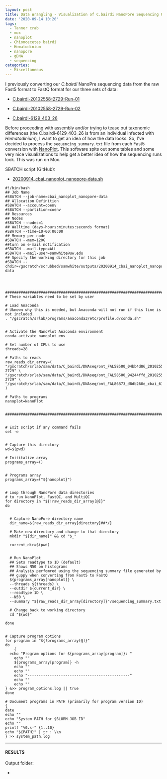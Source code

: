 ```yaml
---
layout: post
title: Data Wrangling - Visualization of C.bairdi NanoPore Sequencing Using NanoPlot on Mox
date: '2020-09-14 10:20'
tags:
  - Tanner crab
  - mox
  - nanoplot
  - Chionoecetes bairdi
  - Hematodinium
  - nanopore
  - gDNA
  - sequencing
categories:
  - Miscellaneous
---
```

I previously converting our _C.bairdi_ NanoPre sequencing data from the raw Fast5 format to FastQ format for our three sets of data:

- [C.bairdi-20102558-2729-Run-01](https://robertslab.github.io/sams-notebook/2020/09/04/Data-Wrangling-NanoPore-Fast5-Conversion-to-FastQ-of-C.bairdi-20102558-2729-Run-01-on-Mox-with-GPU-Node.html)

- [C.bairdi-20102558-2729-Run-02](https://robertslab.github.io/sams-notebook/2020/09/04/Data-Wrangling-NanoPore-Fast5-Conversion-to-FastQ-of-C.bairdi-20102558-2729-Run-02-on-Mox-with-GPU-Node.html)

- [C.bairdi-6129_403_26](https://robertslab.github.io/sams-notebook/2020/09/04/Data-Wrangling-NanoPore-Fast5-Conversion-to-FastQ-of-C.bairdi-6129_403_26-on-Mox-with-GPU-Node.html)

Before proceeding with assembly and/or trying to tease out taxonomic differences (the C.bairdi-6129_403_26 is from an individual infected with _Hematodinium_), I want to get an idea of how the data looks. So, I've decided to process the `sequencing_summary.txt` file from each Fast5 conversion with [NanoPlot](https://github.com/wdecoster/NanoPlot). This software spits out some tables and some very nice visualizations to help get a better idea of how the sequencing runs look. This was run on Mox.

SBATCH script (GitHub):

- [20200914_cbai_nanoplot_nanopore-data.sh](https://github.com/RobertsLab/sams-notebook/blob/master/sbatch_scripts/20200914_cbai_nanoplot_nanopore-data.sh)

```shell
#!/bin/bash
## Job Name
#SBATCH --job-name=cbai_nanoplot_nanopore-data
## Allocation Definition
#SBATCH --account=coenv
#SBATCH --partition=coenv
## Resources
## Nodes
#SBATCH --nodes=1
## Walltime (days-hours:minutes:seconds format)
#SBATCH --time=10-00:00:00
## Memory per node
#SBATCH --mem=120G
##turn on e-mail notification
#SBATCH --mail-type=ALL
#SBATCH --mail-user=samwhite@uw.edu
## Specify the working directory for this job
#SBATCH --chdir=/gscratch/scrubbed/samwhite/outputs/20200914_cbai_nanoplot_nanopore-data




###################################################################################
# These variables need to be set by user

# Load Anaconda
# Uknown why this is needed, but Anaconda will not run if this line is not included.
. "/gscratch/srlab/programs/anaconda3/etc/profile.d/conda.sh"


# Activate the NanoPlot Anaconda environment
conda activate nanoplot_env

# Set number of CPUs to use
threads=28

# Paths to reads
raw_reads_dir_array=(
"/gscratch/srlab/sam/data/C_bairdi/DNAseq/ont_FAL58500_04bb4d86_20102558-2729" \
"/gscratch/srlab/sam/data/C_bairdi/DNAseq/ont_FAL58500_94244ffd_20102558-2729" \
"/gscratch/srlab/sam/data/C_bairdi/DNAseq/ont_FAL86873_d8db260e_cbai_6129_403_26"
)

# Paths to programs
nanoplot=NanoPlot


###################################################################################


# Exit script if any command fails
set -e


# Capture this directory
wd=$(pwd)

# Inititalize array
programs_array=()


# Programs array
programs_array=("${nanoplot}")


# Loop through NanoPore data directories
# to run NanoPlot, FastQC, and MultiQC
for directory in "${!raw_reads_dir_array[@]}"
do


  # Capture NanoPore directory name
  dir_name=${raw_reads_dir_array[directory]##*/}

  # Make new directory and change to that directory
  mkdir "${dir_name}" && cd "$_"

  current_dir=$(pwd)


  # Run NanoPlot
  ## Sets readtype to 1D (default)
  ## Shows N50 on histograms
  ## Analysis perfomred using the sequencing summary file generated by
  ## guppy when converting from Fast5 to FastQ
  ${programs_array[nanoplot]} \
  --threads ${threads} \
  --outdir ${current_dir} \
  --readtype 1D \
  --N50 \
  --summary "${raw_reads_dir_array[directory]}"/sequencing_summary.txt

  # Change back to working directory
  cd "${wd}"

done


# Capture program options
for program in "${!programs_array[@]}"
do
	{
  echo "Program options for ${programs_array[program]}: "
	echo ""
	${programs_array[program]} -h
	echo ""
	echo ""
	echo "----------------------------------------------"
	echo ""
	echo ""
} &>> program_options.log || true
done

# Document programs in PATH (primarily for program version ID)
{
date
echo ""
echo "System PATH for $SLURM_JOB_ID"
echo ""
printf "%0.s-" {1..10}
echo "${PATH}" | tr : \\n
} >> system_path.log

```

---

#### RESULTS

Output folder:

- []()
